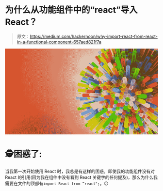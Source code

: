 # 为什么从功能组件中的“react”导入 React？

> 原文：<https://medium.com/hackernoon/why-import-react-from-react-in-a-functional-component-657aed821f7a>

![](img/54c4135bdb26a18ec06571e57b85fd3a.png)

# 🕵️‍困惑了:

当我第一次开始使用 React 时，我总是有这样的困惑，即使我的功能组件没有对 React 的引用(因为我在组件中没有看到 React 关键字的任何提及)，那么为什么我需要在文件的顶部有`import React from “react";`。😕